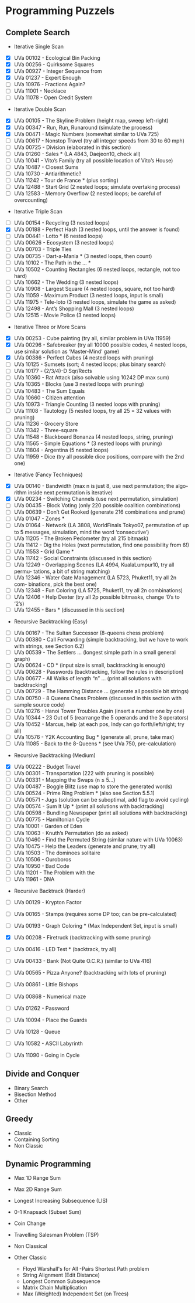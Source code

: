 # Programming Puzzels


## Complete Search
* Iterative Single Scan
- [x] UVa 00102 - Ecological Bin Packing
- [x] UVa 00256 - Quirksome Squares
- [x] UVa 00927 - Integer Sequence from
- [x] UVa 01237 - Expert Enough
- [ ] UVa 10976 - Fractions Again?
- [ ] UVa 11001 - Necklace
- [ ] UVa 11078 - Open Credit System
          
* Iterative Double Scan
- [x] UVa 00105 - The Skyline Problem (height map, sweep left-right)
- [x] UVa 00347 - Run, Run, Runaround (simulate the process)
- [x] UVa 00471 - Magic Numbers (somewhat similar to UVa 725)
- [ ] UVa 00617 - Nonstop Travel (try all integer speeds from 30 to 60 mph) 
- [ ] UVa 00725 - Division (elaborated in this section)
- [ ] UVa 01260 - Sales * (LA 4843, Daejeon10, check all)
- [ ] UVa 10041 - Vito’s Family (try all possible location of Vito’s House) 
- [ ] UVa 10487 - Closest Sums
- [ ] UVa 10730 - Antiarithmetic?
- [ ] UVa 11242 - Tour de France * (plus sorting)
- [ ] UVa 12488 - Start Grid (2 nested loops; simulate overtaking process)
- [ ] UVa 12583 - Memory Overflow (2 nested loops; be careful of overcounting)

* Iterative Triple Scan
- [ ] UVa 00154 - Recycling (3 nested loops)
- [x] UVa 00188 - Perfect Hash (3 nested loops, until the answer is found)
- [ ] UVa 00441 - Lotto * (6 nested loops)
- [ ] UVa 00626 - Ecosystem (3 nested loops)
- [ ] UVa 00703 - Triple Ties
- [ ] UVa 00735 - Dart-a-Mania * (3 nested loops, then count)
- [ ] UVa 10102 - The Path in the ... *
- [ ] UVa 10502 - Counting Rectangles (6 nested loops, rectangle, not too hard)
- [ ] UVa 10662 - The Wedding (3 nested loops)
- [ ] UVa 10908 - Largest Square (4 nested loops, square, not too hard)
- [ ] UVa 11059 - Maximum Product (3 nested loops, input is small)
- [ ] UVa 11975 - Tele-loto (3 nested loops, simulate the game as asked)
- [ ] UVa 12498 - Ant’s Shopping Mall (3 nested loops)
- [ ] UVa 12515 - Movie Police (3 nested loops)

* Iterative Three or More Scans
- [x] UVa 00253 - Cube painting (try all, similar problem in UVa 11959)
- [x] UVa 00296 - Safebreaker (try all 10000 possible codes, 4 nested loops, use similar solution as ‘Master-Mind’ game)
- [x] UVa 00386 - Perfect Cubes (4 nested loops with pruning)
- [ ] UVa 10125 - Sumsets (sort; 4 nested loops; plus binary search)
- [ ] UVa 10177 - (2/3/4)-D Sqr/Rects
- [ ] UVa 10360 - Rat Attack (also solvable using 10242 DP max sum)
- [ ] UVa 10365 - Blocks (use 3 nested loops with pruning)
- [ ] UVa 10483 - The Sum Equals
- [ ] UVa 10660 - Citizen attention
- [ ] UVa 10973 - Triangle Counting (3 nested loops with pruning)
- [ ] UVa 11108 - Tautology (5 nested loops, try all 25 = 32 values with pruning)
- [ ] UVa 11236 - Grocery Store
- [ ] UVa 11342 - Three-square
- [ ] UVa 11548 - Blackboard Bonanza (4 nested loops, string, pruning)
- [ ] UVa 11565 - Simple Equations * (3 nested loops with pruning)
- [ ] UVa 11804 - Argentina (5 nested loops)
- [ ] UVa 11959 - Dice (try all possible dice positions, compare with the 2nd one)

* Iterative (Fancy Techniques)
- [x] UVa 00140 - Bandwidth (max n is just 8, use next permutation; the algo- rithm inside next permutation is iterative)
- [x] UVa 00234 - Switching Channels (use next permutation, simulation)
- [ ] UVa 00435 - Block Voting (only 220 possible coalition combinations)
- [ ] UVa 00639 - Don’t Get Rooked (generate 216 combinations and prune)
- [ ] UVa 01047 - Zones *
- [ ] UVa 01064 - Network (LA 3808, WorldFinals Tokyo07, permutation of up to 5 messages, simulation, mind the word ‘consecutive’)
- [ ] UVa 11205 - The Broken Pedometer (try all 215 bitmask)
- [ ] UVa 11412 - Dig the Holes (next permutation, find one possibility from 6!)
- [ ] UVa 11553 - Grid Game *
- [ ] UVa 11742 - Social Constraints (discussed in this section)
- [ ] UVa 12249 - Overlapping Scenes (LA 4994, KualaLumpur10, try all permu- tations, a bit of string matching)
- [ ] UVa 12346 - Water Gate Management (LA 5723, Phuket11, try all 2n com- binations, pick the best one)
- [ ] UVa 12348 - Fun Coloring (LA 5725, Phuket11, try all 2n combinations)
- [ ] UVa 12406 - Help Dexter (try all 2p possible bitmasks, change ‘0’s to ‘2’s)
- [ ] UVa 12455 - Bars * (discussed in this section)

* Recursive Backtracking (Easy)
- [ ] UVa 00167 - The Sultan Successor (8-queens chess problem)
- [ ] UVa 00380 - Call Forwarding (simple backtracking, but we have to work with strings, see Section 6.2)
- [ ] UVa 00539 - The Settlers ... (longest simple path in a small general graph)
- [ ] UVa 00624 - CD * (input size is small, backtracking is enough)
- [ ] UVa 00628 - Passwords (backtracking, follow the rules in description)
- [ ] UVa 00677 - All Walks of length “n” ... (print all solutions with backtracking)
- [ ] UVa 00729 - The Hamming Distance ... (generate all possible bit strings)
- [ ] UVa 00750 - 8 Queens Chess Problem (discussed in this section with sample source code)
- [ ] UVa 10276 - Hanoi Tower Troubles Again (insert a number one by one)
- [ ] UVa 10344 - 23 Out of 5 (rearrange the 5 operands and the 3 operators)
- [ ] UVa 10452 - Marcus, help (at each pos, Indy can go forth/left/right; try all)
- [ ] UVa 10576 - Y2K Accounting Bug * (generate all, prune, take max)
- [ ] UVa 11085 - Back to the 8-Queens * (see UVa 750, pre-calculation)

* Recursive Backtracking (Medium)
- [x] UVa 00222 - Budget Travel
- [ ] UVa 00301 - Transportation (222 with pruning is possible)
- [ ] UVa 00331 - Mapping the Swaps (n ≤ 5...)
- [ ] UVa 00487 - Boggle Blitz (use map to store the generated words)
- [ ] UVa 00524 - Prime Ring Problem * (also see Section 5.5.1)
- [ ] UVa 00571 - Jugs (solution can be suboptimal, add flag to avoid cycling) 
- [ ] UVa 00574 - Sum It Up * (print all solutions with backtracking)
- [ ] UVa 00598 - Bundling Newspaper (print all solutions with backtracking)
- [ ] UVa 00775 - Hamiltonian Cycle
- [ ] UVa 10001 - Garden of Eden 
- [ ] UVa 10063 - Knuth’s Permutation (do as asked)
- [ ] UVa 10460 - Find the Permuted String (similar nature with UVa 10063)
- [ ] UVa 10475 - Help the Leaders (generate and prune; try all)
- [ ] UVa 10503 - The dominoes solitaire
- [ ] UVa 10506 - Ouroboros
- [ ] UVa 10950 - Bad Code
- [ ] UVa 11201 - The Problem with the 
- [ ] UVa 11961 - DNA 

* Recursive Backtrack (Harder)
- [ ] UVa 00129 - Krypton Factor 
- [ ] UVa 00165 - Stamps (requires some DP too; can be pre-calculated)
- [ ] UVa 00193 - Graph Coloring * (Max Independent Set, input is small)
- [x] UVa 00208 - Firetruck (backtracking with some pruning)
- [ ] UVa 00416 - LED Test * (backtrack, try all)
- [ ] UVa 00433 - Bank (Not Quite O.C.R.) (similar to UVa 416)
- [ ] UVa 00565 - Pizza Anyone? (backtracking with lots of pruning)
- [ ] UVa 00861 - Little Bishops
- [ ] UVa 00868 - Numerical maze
- [ ] UVa 01262 - Password 
- [ ] UVa 10094 - Place the Guards
- [ ] UVa 10128 - Queue
- [ ] UVa 10582 - ASCII Labyrinth
- [ ] UVa 11090 - Going in Cycle


## Divide and Conquer
* Binary Search 
* Bisection Method 
* Other


## Greedy
* Classic
* Containing Sorting
* Non Classic



## Dynamic Programming
* Max 1D Range Sum

* Max 2D Range Sum
* Longest Increasing Subsequence (LIS)
* 0-1 Knapsack (Subset Sum)
* Coin Change
* Travelling Salesman Problem (TSP)
* Non Classical 
* Other Classic 
  * Floyd Warshall's for All -Pairs Shortest Path problem
  * String Alignment (Edit Distance)
  * Longest Common Subsequence
  * Matrix Chain Multiplication
  * Max (Weighted) Independent Set (on Trees)
